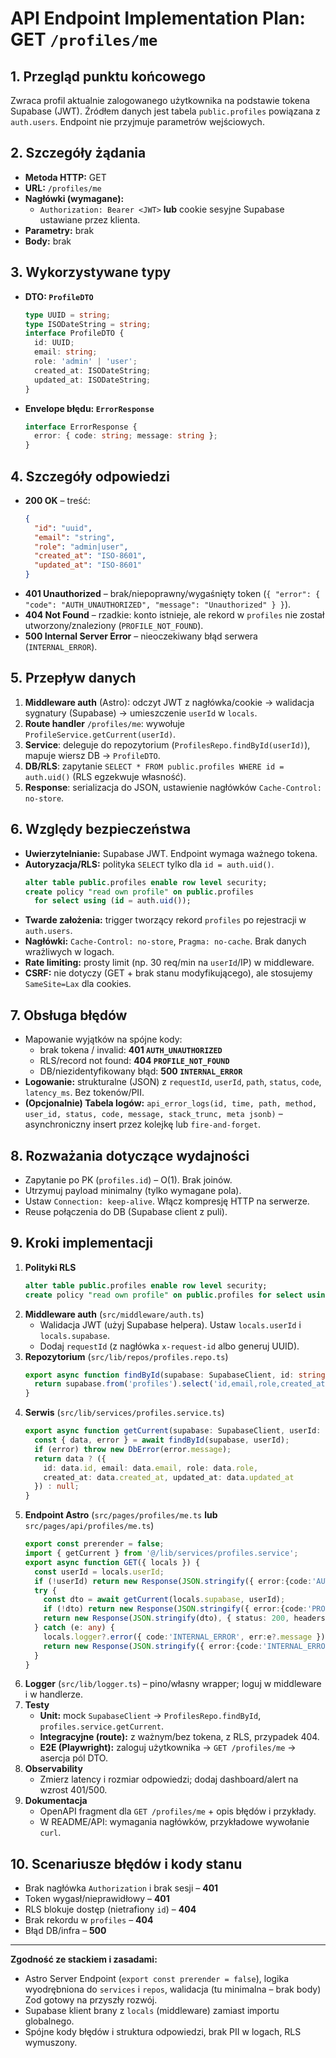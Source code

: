 # API Endpoint Implementation Plan: GET `/profiles/me`

## 1. Przegląd punktu końcowego
Zwraca profil aktualnie zalogowanego użytkownika na podstawie tokena Supabase (JWT). Źródłem danych jest tabela `public.profiles` powiązana z `auth.users`. Endpoint nie przyjmuje parametrów wejściowych.

## 2. Szczegóły żądania
- **Metoda HTTP:** GET
- **URL:** `/profiles/me`
- **Nagłówki (wymagane):**
  - `Authorization: Bearer <JWT>` **lub** cookie sesyjne Supabase ustawiane przez klienta.
- **Parametry:** brak
- **Body:** brak

## 3. Wykorzystywane typy
- **DTO: `ProfileDTO`**
  ```ts
  type UUID = string;
  type ISODateString = string;
  interface ProfileDTO {
    id: UUID;
    email: string;
    role: 'admin' | 'user';
    created_at: ISODateString;
    updated_at: ISODateString;
  }
  ```
- **Envelope błędu: `ErrorResponse`**
  ```ts
  interface ErrorResponse {
    error: { code: string; message: string };
  }
  ```

## 4. Szczegóły odpowiedzi
- **200 OK** – treść:
  ```json
  {
    "id": "uuid",
    "email": "string",
    "role": "admin|user",
    "created_at": "ISO-8601",
    "updated_at": "ISO-8601"
  }
  ```
- **401 Unauthorized** – brak/niepoprawny/wygaśnięty token (`{ "error": { "code": "AUTH_UNAUTHORIZED", "message": "Unauthorized" } }`).
- **404 Not Found** – rzadkie: konto istnieje, ale rekord w `profiles` nie został utworzony/znaleziony (`PROFILE_NOT_FOUND`).
- **500 Internal Server Error** – nieoczekiwany błąd serwera (`INTERNAL_ERROR`).

## 5. Przepływ danych
1. **Middleware auth** (Astro): odczyt JWT z nagłówka/cookie → walidacja sygnatury (Supabase) → umieszczenie `userId` w `locals`.
2. **Route handler** `/profiles/me`: wywołuje `ProfileService.getCurrent(userId)`.
3. **Service**: deleguje do repozytorium (`ProfilesRepo.findById(userId)`), mapuje wiersz DB → `ProfileDTO`.
4. **DB/RLS**: zapytanie `SELECT * FROM public.profiles WHERE id = auth.uid()` (RLS egzekwuje własność).
5. **Response**: serializacja do JSON, ustawienie nagłówków `Cache-Control: no-store`.

## 6. Względy bezpieczeństwa
- **Uwierzytelnianie:** Supabase JWT. Endpoint wymaga ważnego tokena.
- **Autoryzacja/RLS:** polityka `SELECT` tylko dla `id = auth.uid()`.
  ```sql
  alter table public.profiles enable row level security;
  create policy "read own profile" on public.profiles
    for select using (id = auth.uid());
  ```
- **Twarde założenia:** trigger tworzący rekord `profiles` po rejestracji w `auth.users`.
- **Nagłówki:** `Cache-Control: no-store`, `Pragma: no-cache`. Brak danych wrażliwych w logach.
- **Rate limiting:** prosty limit (np. 30 req/min na `userId`/IP) w middleware.
- **CSRF:** nie dotyczy (GET + brak stanu modyfikującego), ale stosujemy `SameSite=Lax` dla cookies.

## 7. Obsługa błędów
- Mapowanie wyjątków na spójne kody:
  - brak tokena / invalid: **401 `AUTH_UNAUTHORIZED`**
  - RLS/record not found: **404 `PROFILE_NOT_FOUND`**
  - DB/niezidentyfikowany błąd: **500 `INTERNAL_ERROR`**
- **Logowanie:** strukturalne (JSON) z `requestId`, `userId`, `path`, `status`, `code`, `latency_ms`. Bez tokenów/PII.
- **(Opcjonalnie) Tabela logów:** `api_error_logs(id, time, path, method, user_id, status, code, message, stack_trunc, meta jsonb)` – asynchroniczny insert przez kolejkę lub `fire-and-forget`.

## 8. Rozważania dotyczące wydajności
- Zapytanie po PK (`profiles.id`) – O(1). Brak joinów.
- Utrzymuj payload minimalny (tylko wymagane pola).
- Ustaw `Connection: keep-alive`. Włącz kompresję HTTP na serwerze.
- Reuse połączenia do DB (Supabase client z puli).

## 9. Kroki implementacji
1. **Polityki RLS**
   ```sql
   alter table public.profiles enable row level security;
   create policy "read own profile" on public.profiles for select using (id = auth.uid());
   ```
2. **Middleware auth** (`src/middleware/auth.ts`)
   - Walidacja JWT (użyj Supabase helpera). Ustaw `locals.userId` i `locals.supabase`.
   - Dodaj `requestId` (z nagłówka `x-request-id` albo generuj UUID).
3. **Repozytorium** (`src/lib/repos/profiles.repo.ts`)
   ```ts
   export async function findById(supabase: SupabaseClient, id: string) {
     return supabase.from('profiles').select('id,email,role,created_at,updated_at').eq('id', id).maybeSingle();
   }
   ```
4. **Serwis** (`src/lib/services/profiles.service.ts`)
   ```ts
   export async function getCurrent(supabase: SupabaseClient, userId: string): Promise<ProfileDTO | null> {
     const { data, error } = await findById(supabase, userId);
     if (error) throw new DbError(error.message);
     return data ? ({
       id: data.id, email: data.email, role: data.role,
       created_at: data.created_at, updated_at: data.updated_at
     }) : null;
   }
   ```
5. **Endpoint Astro** (`src/pages/profiles/me.ts` **lub** `src/pages/api/profiles/me.ts`)
   ```ts
   export const prerender = false;
   import { getCurrent } from '@/lib/services/profiles.service';
   export async function GET({ locals }) {
     const userId = locals.userId;
     if (!userId) return new Response(JSON.stringify({ error:{code:'AUTH_UNAUTHORIZED', message:'Unauthorized'} }), { status: 401 });
     try {
       const dto = await getCurrent(locals.supabase, userId);
       if (!dto) return new Response(JSON.stringify({ error:{code:'PROFILE_NOT_FOUND', message:'Profile not found'} }), { status: 404 });
       return new Response(JSON.stringify(dto), { status: 200, headers: { 'Cache-Control': 'no-store' } });
     } catch (e: any) {
       locals.logger?.error({ code:'INTERNAL_ERROR', err:e?.message });
       return new Response(JSON.stringify({ error:{code:'INTERNAL_ERROR', message:'Unexpected error'} }), { status: 500 });
     }
   }
   ```
6. **Logger** (`src/lib/logger.ts`) – pino/własny wrapper; loguj w middleware i w handlerze.
7. **Testy**
   - **Unit:** mock `SupabaseClient` → `ProfilesRepo.findById`, `profiles.service.getCurrent`.
   - **Integracyjne (route):** z ważnym/bez tokena, z RLS, przypadek 404.
   - **E2E (Playwright):** zaloguj użytkownika → `GET /profiles/me` → asercja pól DTO.
8. **Observability**
   - Zmierz latency i rozmiar odpowiedzi; dodaj dashboard/alert na wzrost 401/500.
9. **Dokumentacja**
   - OpenAPI fragment dla `GET /profiles/me` + opis błędów i przykłady.
   - W README/API: wymagania nagłówków, przykładowe wywołanie `curl`.

## 10. Scenariusze błędów i kody stanu
- Brak nagłówka `Authorization` i brak sesji – **401**
- Token wygasł/nieprawidłowy – **401**
- RLS blokuje dostęp (nietrafiony `id`) – **404**
- Brak rekordu w `profiles` – **404**
- Błąd DB/infra – **500**

---

**Zgodność ze stackiem i zasadami:**
- Astro Server Endpoint (`export const prerender = false`), logika wyodrębniona do `services` i `repos`, walidacja (tu minimalna – brak body) Zod gotowy na przyszły rozwój.
- Supabase klient brany z `locals` (middleware) zamiast importu globalnego.
- Spójne kody błędów i struktura odpowiedzi, brak PII w logach, RLS wymuszony.
